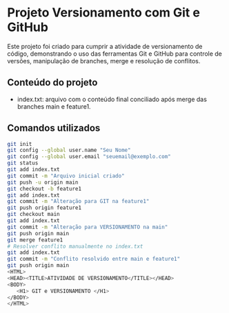 # Projeto Versionamento com Git e GitHub

Este projeto foi criado para cumprir a atividade de versionamento de código, demonstrando o uso das ferramentas Git e GitHub para controle de versões, manipulação de branches, merge e resolução de conflitos.

## Conteúdo do projeto

- index.txt: arquivo com o conteúdo final conciliado após merge das branches main e feature1.

## Comandos utilizados

```bash
git init
git config --global user.name "Seu Nome"
git config --global user.email "seuemail@exemplo.com"
git status
git add index.txt
git commit -m "Arquivo inicial criado"
git push -u origin main
git checkout -b feature1
git add index.txt
git commit -m "Alteração para GIT na feature1"
git push origin feature1
git checkout main
git add index.txt
git commit -m "Alteração para VERSIONAMENTO na main"
git push origin main
git merge feature1
# Resolver conflito manualmente no index.txt
git add index.txt
git commit -m "Conflito resolvido entre main e feature1"
git push origin main
<HTML>
<HEAD><TITLE>ATIVIDADE DE VERSIONAMENTO</TITLE></HEAD>
<BODY>
   <H1> GIT e VERSIONAMENTO </H1>
</BODY>
</HTML>
